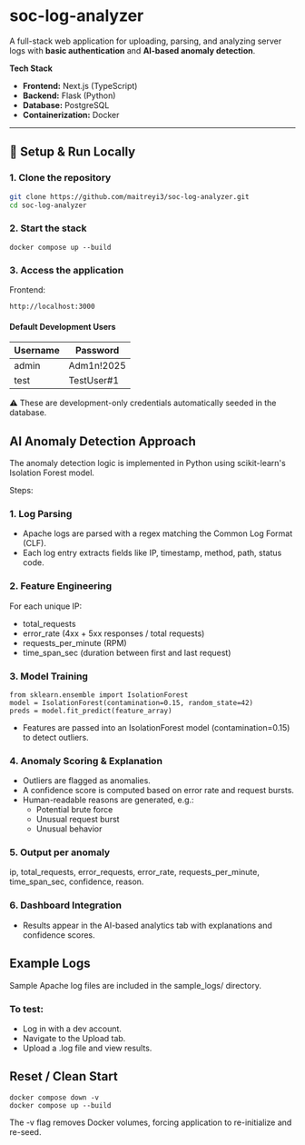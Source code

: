 # soc-log-analyzer

A full-stack web application for uploading, parsing, and analyzing server logs with **basic authentication** and **AI-based anomaly detection**.

**Tech Stack**
- **Frontend:** Next.js (TypeScript)  
- **Backend:** Flask (Python)  
- **Database:** PostgreSQL  
- **Containerization:** Docker 

---

## 🚀 Setup & Run Locally

### 1. Clone the repository
```bash
git clone https://github.com/maitreyi3/soc-log-analyzer.git
cd soc-log-analyzer
```

### 2. Start the stack
```
docker compose up --build
```

### 3. Access the application
Frontend:
```
http://localhost:3000
```

#### Default Development Users

| Username | Password | 
|----------|----------|
| admin | Adm1n!2025 |
| test | TestUser#1 |
 
⚠️ These are development-only credentials automatically seeded in the database.

## AI Anomaly Detection Approach

The anomaly detection logic is implemented in Python using scikit-learn's Isolation Forest model.

Steps:

### 1. Log Parsing

- Apache logs are parsed with a regex matching the Common Log Format (CLF).
- Each log entry extracts fields like IP, timestamp, method, path, status code.

### 2. Feature Engineering
For each unique IP:
- total_requests
- error_rate (4xx + 5xx responses / total requests)
- requests_per_minute (RPM)
- time_span_sec (duration between first and last request)

### 3. Model Training

```
from sklearn.ensemble import IsolationForest
model = IsolationForest(contamination=0.15, random_state=42)
preds = model.fit_predict(feature_array)
```
- Features are passed into an IsolationForest model (contamination=0.15) to detect outliers.

### 4. Anomaly Scoring & Explanation
- Outliers are flagged as anomalies.
- A confidence score is computed based on error rate and request bursts.
- Human-readable reasons are generated, e.g.:
  - Potential brute force
  - Unusual request burst
  - Unusual behavior
 
### 5. Output per anomaly
ip, total_requests, error_requests, error_rate, requests_per_minute, time_span_sec, confidence, reason.

### 6. Dashboard Integration
- Results appear in the AI-based analytics tab with explanations and confidence scores.

## Example Logs
Sample Apache log files are included in the sample_logs/ directory.

### To test:
- Log in with a dev account.
- Navigate to the Upload tab.
- Upload a .log file and view results.

## Reset / Clean Start
```
docker compose down -v
docker compose up --build
```
The -v flag removes Docker volumes, forcing application to re-initialize and re-seed.

